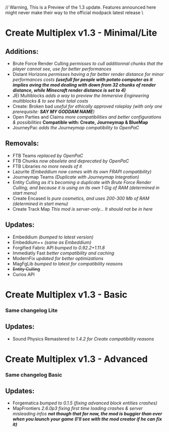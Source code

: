 // Warning, This is a Preview of the 1.3 update. Features announced here might never make their way to the official modpack latest release \\

# Create Multiplex v1.3 - Minimal/Lite
## Additions:
- Brute Force Render Culling *permisses to cull additionnal chunks that the player cannot see, use for better performances*
- Distant Horizons *permisses having a far better render distance for minor performances costs* ***(usefull for people with potato computer as it implies aving the mod dealing with down from 32 chunks of render distance, while Minecraft render distance is set to 4)***
- JEI Multiblocks *adds a way to preview the Immersive Engineering multiblocks & to see their total costs*
- Create: Broken bad *useful for ethically approved roleplay (with only one prerequisite: **SAY MY GODDAM NAME**)*
- Open Parties and Claims *more compatibilities and better configurations & possibilities* **Compatible with: Create, Journeymap & BlueMap**
- JourneyPac *adds the Journeymap compatibility to OpenPaC*
## Removals:
- FTB Teams *replaced by OpenPaC*
- FTB Chunks *now obselete and deprecated by OpenPaC*
- FTB Libraries *no more needs of it*
- Lazurite *(Embeddium now comes with its own FRAPI compatibility)*
- Journeymap Teams *(Duplicate with Journeymap Integration)*
- Entity Culling *as it's becoming a duplicate with Brute Force Render Culling, and because it is using on its own 1 Gig of RAM (determined in start menu)*
- Create Encased *Is pure cosmetics, and uses 200-300 Mb of RAM (determined in start menu)*
- Create Track Map *This mod is server-only... It should not be in here*
## Updates:
- Embeddium *(bumped to latest version)*
- Embeddium++ *(same as Embeddium)*
- Forgified Fabric API *bumped to 0.92.2+1.11.8*
- Immediatly Fast *better compatibility and caching*
- ModernFix *updated for better optimizations*
- MagFgLib *bumped to latest for compatibility reasons*
- ~~Entity Culling~~
- Curios API

# Create Multiplex v1.3 - Basic
### Same changelog **Lite**
## Updates:
- Sound Physics Remastered *to 1.4.2 for Create compatibility reasons*


# Create Multiplex v1.3 - Advanced
### Same changelog **Basic**
## Updates:
- Forgematica *bumped to 0.1.5 (fixing advanced block entities crashes)*
- MapFrontiers *2.6.0p3 fixing first time loading crashes & server misleading infos* ***not though that for now, the mod is buggier than ever when you launch your game (I'll see with the mod creator if he can fix it)***
